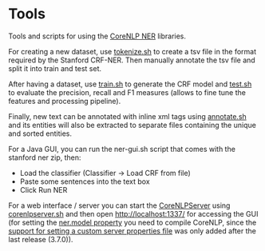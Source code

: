 # Tools

Tools and scripts for using the [CoreNLP NER](http://nlp.stanford.edu/software/CRF-NER.html) libraries.

For creating a new dataset, use [tokenize.sh](tokenize.sh) to create a tsv file in the format required by the Stanford CRF-NER. Then manually annotate the tsv file and split it into train and test set.

After having a dataset, use [train.sh](train.sh) to generate the CRF model and [test.sh](test.sh) to evaluate the precision, recall and F1 measures (allows to fine tune the features and processing pipeline).

Finally, new text can be annotated with inline xml tags using [annotate.sh](annotate.sh) and its entities will also be extracted to separate files containing the unique and sorted entities.

For a Java GUI, you can run the ner-gui.sh script that comes with the stanford ner zip, then:

- Load the classifier (Classifier -> Load CRF from file)
- Paste some sentences into the text box
- Click Run NER


For a web interface / server you can start the [CoreNLPServer](http://stanfordnlp.github.io/CoreNLP/corenlp-server.html) using [corenlpserver.sh](corenlpserver.sh) and then open [http://localhost:1337/](http://localhost:1337/) for accessing the GUI (for setting the [ner.model property](http://stanfordnlp.github.io/CoreNLP/ner.html) you need to compile CoreNLP, since the [support for setting a custom server properties file](https://github.com/stanfordnlp/CoreNLP/commit/2e4c4dc48ab8a34f6696757a5351a48412f66d61) was only added after the last release (3.7.0)).
